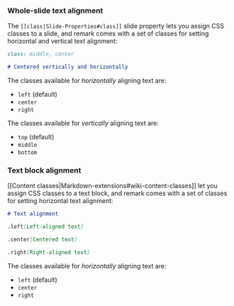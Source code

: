 ### Whole-slide text alignment

The `[[class|Slide-Properties#class]]` slide property lets you assign CSS classes to a slide, and remark comes with a set of classes for setting horizontal and vertical text alignment:

```markdown
class: middle, center

# Centered vertically and horizontally
```

The classes available for _horizontally_ aligning text are:

* `left` (default)
* `center`
* `right`

The classes available for _vertically_ aligning text are:
* `top` (default)
* `middle`
* `bottom`

### <a name="block">Text block alignment</a>

[[Content classes|Markdown-extensions#wiki-content-classes]] let you assign CSS classes to a text block, and remark comes with a set of classes for setting horizontal text alignment:

```markdown
# Text alignment

.left[Left-aligned text]

.center[Centered text]

.right[Right-aligned text]
```

The classes available for _horizontally_ aligning text are:

* `left` (default)
* `center`
* `right`